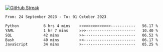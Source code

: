 [![GitHub Streak](https://streak-stats.demolab.com?user=renren-017&theme=sea&hide_border=true&background=DD272700)](https://git.io/streak-stats)

<!--START_SECTION:waka-->

```txt
From: 24 September 2023 - To: 01 October 2023

Python           6 hrs 4 mins    >>>>>>>>>>>>>>-----------   56.17 %
YAML             1 hr 7 mins     >>>----------------------   10.40 %
SQL              42 mins         >>-----------------------   06.52 %
Bash             40 mins         >>-----------------------   06.17 %
JavaScript       34 mins         >------------------------   05.25 %
```

<!--END_SECTION:waka-->
